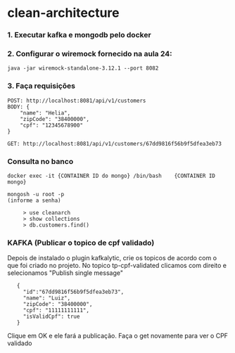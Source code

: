 # clean-architecture

### 1. Executar kafka e mongodb pelo docker

### 2. Configurar o wiremock fornecido na aula 24: 
```
java -jar wiremock-standalone-3.12.1 --port 8082
```

### 3. Faça requisições
```
POST: http://localhost:8081/api/v1/customers
BODY: {
	"name": "Helia",
	"zipCode": "38400000",
	"cpf": "12345678900"
}
```
```
GET: http://localhost:8081/api/v1/customers/67dd9816f56b9f5dfea3eb73
```

### Consulta no banco
```
docker exec -it {CONTAINER ID do mongo} /bin/bash    {CONTAINER ID mongo}
```
```
mongosh -u root -p
(informe a senha)
```
```
	 > use cleanarch
	 > show collections
	 > db.customers.find()
```

### KAFKA (Publicar o topico de cpf validado)
Depois de instalado o plugin kafkalytic, crie os topicos de acordo com o que foi criado no projeto. 
No topico tp-cpf-validated clicamos com direito e selecionamos "Publish single message"
```
   {
	 "id":"67dd9816f56b9f5dfea3eb73",
	 "name": "Luiz",
	 "zipCode": "38400000",
	 "cpf": "11111111111",
	 "isValidCpf": true
   }
```

Clique em OK e ele fará a publicação. Faça o get novamente para ver o CPF validado
